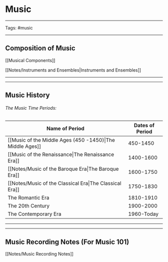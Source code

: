 # Music

---

Tags: #music

---

## Composition of Music

[[Musical Components]]

[[Notes/Instruments and Ensembles|Instruments and Ensembles]]

---
---

## Music History

###### The Music Time Periods:

| Name of Period                                            | Dates of Period |
| --------------------------------------------------------- | --------------- |
| [[Music of the Middle Ages (450 -1450)\|The Middle Ages]] | 450-1450        |
| [[Music of the Renaissance\|The Renaissance Era]]         | 1400-1600       |
| [[Notes/Music of the Baroque Era\|The Baroque Era]]       | 1600-1750       |
| [[Notes/Music of the Classical Era\|The Classical Era]]   | 1750-1830       |
| The Romantic Era                                          | 1810-1910       |
| The 20th Century                                          | 1900-2000       |
| The Contemporary Era                                      | 1960-Today      |

---
---

## Music Recording Notes (For Music 101)

[[Notes/Music Recording Notes]]

